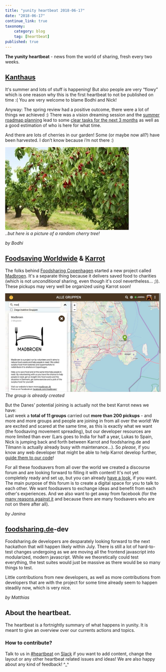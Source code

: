 ```yaml
---
title: "yunity heartbeat 2018-06-17"
date: "2018-06-17"
continue_link: true
taxonomy:
    category: blog
    tag: [heartbeat]
published: true
---
```


**The yunity heartbeat** - news from the world of sharing, fresh every two weeks.

## [Kanthaus](https://kanthaus.online)
It's summer and lots of stuff is happening! But also people are very “flowy” which is one reason why this is the first heartbeat to not be published on time :( You are very welcome to blame Bodhi and Nick!

Anyway: The spring review had a positive outcome, there were a lot of things we achieved :) There was a vision dreaming session and the [summer roadmap planning](https://kanthaus.online/governance/minutes/2018-06-06_roadmap) lead to some [clear tasks for the next 3 months](https://gitlab.com/kanthaus/kanthaus-public/milestones/7) as well as a good estimation of who is here for what time.

And there are lots of cherries in our garden! Some (or maybe now all?) have been harvested. I don’t know because i’m not there :)

![](randomcherrytree.jpg) </br>
_..but here is a picture of a random cherry tree!_

_by Bodhi_

## [Foodsaving Worldwide](https://foodsaving.world) & [Karrot](https://karrot.world)
The folks behind [Foodsharing Copenhagen](http://foodsharingcph.org/) started a new project called [Madbroen](https://www.facebook.com/madbroen/). It's a separate thing because it delivers saved food to charities (which is not _unconditional_ sharing, even though it's cool nevertheless... ;)). These pickups may very well be organized using Karrot soon!

![](madbroen.jpg)
_The group is already created_

But the Danes' potential joining is actually not the best Karrot news we have: </br>
Last week a **total of 11 groups** carried out **more than 200 pickups** - and more and more groups and people are joining in from all over the world! We are excited and scared at the same time, as this is exactly what we want (the foodsaving movement spreading), but our developer resources are more limited than ever (Lars goes to India for half a year, Lukas to Spain, Nick is jumping back and forth between Karrot and foodsharing.de and Tilmann is actually already busy with maintenance...). So _please_, if you know any web developer that might be able to help Karrot develop further, [guide them to our code](https://github.com/yunity/karrot-frontend)!

For all these foodsavers from all over the world we created a discourse forum and are looking forward to filling it with content! It's not yet completely ready and set up, but you can already [have a look](https://community.foodsaving.world/), if you want. The main purpose of this forum is to create a digital space for you to talk to each other. We want foodsavers to exchange ideas and benefit from each other's experiences. And we also want to get away from facebook (for the [many reasons against it](https://www.google.com/search?q=reasons+to+leave+facebook&ie=utf-8&oe=utf-8&client=firefox-b-ab) and because there are many foodsavers who are not on there after all).

_by Janina_

## [foodsharing.de](https://foodsharing.de)-dev
Foodsharing.de developers are desparately looking forward to the next hackathon that will happen likely within July. There is still a lot of hard-to-test changes undergoing as we are moving all the frontend javascript into modularized, modern javascript. While we theoretically could test everything, the test suites would just be massive as there would be so many things to test.

Little contributions from new developers, as well as more contributions from developers that are with the project for some time already seem to happen steadily now, which is very nice.

_by Matthias_

## About the heartbeat.
The heartbeat is a fortnightly summary of what happens in yunity. It is meant to give an overview over our currents actions and topics.

### How to contribute?
Talk to us in [#heartbeat](https://yunity.slack.com/messages/heartbeat/) on [Slack](https://slackin.yunity.org) if you want to add content, change the layout or any other heartbeat related issues and ideas! We are also happy about any kind of feedback! ^\_^
